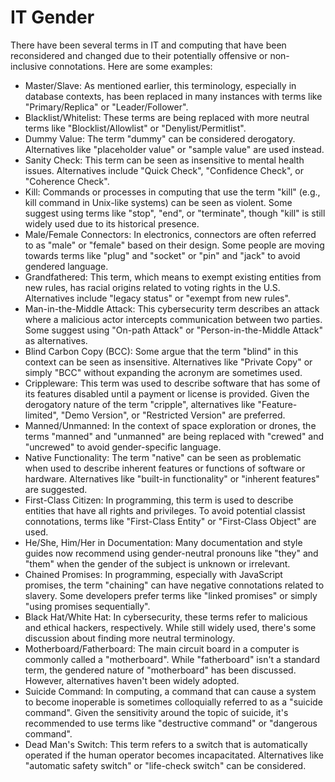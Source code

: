 # IT Gender

There have been several terms in IT and computing that have been reconsidered and changed due to their potentially offensive or non-inclusive connotations. Here are some examples:

- Master/Slave: As mentioned earlier, this terminology, especially in database contexts, has been replaced in many instances with terms like "Primary/Replica" or "Leader/Follower".
- Blacklist/Whitelist: These terms are being replaced with more neutral terms like "Blocklist/Allowlist" or "Denylist/Permitlist".
- Dummy Value: The term "dummy" can be considered derogatory. Alternatives like "placeholder value" or "sample value" are used instead.
- Sanity Check: This term can be seen as insensitive to mental health issues. Alternatives include "Quick Check", "Confidence Check", or "Coherence Check".
- Kill: Commands or processes in computing that use the term "kill" (e.g., kill command in Unix-like systems) can be seen as violent. Some suggest using terms like "stop", "end", or "terminate", though "kill" is still widely used due to its historical presence.
- Male/Female Connectors: In electronics, connectors are often referred to as "male" or "female" based on their design. Some people are moving towards terms like "plug" and "socket" or "pin" and "jack" to avoid gendered language.
- Grandfathered: This term, which means to exempt existing entities from new rules, has racial origins related to voting rights in the U.S. Alternatives include "legacy status" or "exempt from new rules".
- Man-in-the-Middle Attack: This cybersecurity term describes an attack where a malicious actor intercepts communication between two parties. Some suggest using "On-path Attack" or "Person-in-the-Middle Attack" as alternatives.
- Blind Carbon Copy (BCC): Some argue that the term "blind" in this context can be seen as insensitive. Alternatives like "Private Copy" or simply "BCC" without expanding the acronym are sometimes used.
- Crippleware: This term was used to describe software that has some of its features disabled until a payment or license is provided. Given the derogatory nature of the term "cripple", alternatives like "Feature-limited", "Demo Version", or "Restricted Version" are preferred.
- Manned/Unmanned: In the context of space exploration or drones, the terms "manned" and "unmanned" are being replaced with "crewed" and "uncrewed" to avoid gender-specific language.
- Native Functionality: The term "native" can be seen as problematic when used to describe inherent features or functions of software or hardware. Alternatives like "built-in functionality" or "inherent features" are suggested.
- First-Class Citizen: In programming, this term is used to describe entities that have all rights and privileges. To avoid potential classist connotations, terms like "First-Class Entity" or "First-Class Object" are used.
- He/She, Him/Her in Documentation: Many documentation and style guides now recommend using gender-neutral pronouns like "they" and "them" when the gender of the subject is unknown or irrelevant.
- Chained Promises: In programming, especially with JavaScript promises, the term "chaining" can have negative connotations related to slavery. Some developers prefer terms like "linked promises" or simply "using promises sequentially".
- Black Hat/White Hat: In cybersecurity, these terms refer to malicious and ethical hackers, respectively. While still widely used, there's some discussion about finding more neutral terminology.
- Motherboard/Fatherboard: The main circuit board in a computer is commonly called a "motherboard". While "fatherboard" isn't a standard term, the gendered nature of "motherboard" has been discussed. However, alternatives haven't been widely adopted.
- Suicide Command: In computing, a command that can cause a system to become inoperable is sometimes colloquially referred to as a "suicide command". Given the sensitivity around the topic of suicide, it's recommended to use terms like "destructive command" or "dangerous command".
- Dead Man's Switch: This term refers to a switch that is automatically operated if the human operator becomes incapacitated. Alternatives like "automatic safety switch" or "life-check switch" can be considered.
